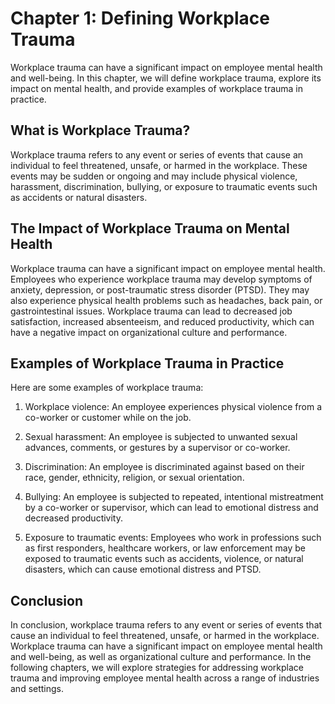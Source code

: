 Chapter 1: Defining Workplace Trauma
====================================

Workplace trauma can have a significant impact on employee mental health and well-being. In this chapter, we will define workplace trauma, explore its impact on mental health, and provide examples of workplace trauma in practice.

What is Workplace Trauma?
-------------------------

Workplace trauma refers to any event or series of events that cause an individual to feel threatened, unsafe, or harmed in the workplace. These events may be sudden or ongoing and may include physical violence, harassment, discrimination, bullying, or exposure to traumatic events such as accidents or natural disasters.

The Impact of Workplace Trauma on Mental Health
-----------------------------------------------

Workplace trauma can have a significant impact on employee mental health. Employees who experience workplace trauma may develop symptoms of anxiety, depression, or post-traumatic stress disorder (PTSD). They may also experience physical health problems such as headaches, back pain, or gastrointestinal issues. Workplace trauma can lead to decreased job satisfaction, increased absenteeism, and reduced productivity, which can have a negative impact on organizational culture and performance.

Examples of Workplace Trauma in Practice
----------------------------------------

Here are some examples of workplace trauma:

1. Workplace violence: An employee experiences physical violence from a co-worker or customer while on the job.

2. Sexual harassment: An employee is subjected to unwanted sexual advances, comments, or gestures by a supervisor or co-worker.

3. Discrimination: An employee is discriminated against based on their race, gender, ethnicity, religion, or sexual orientation.

4. Bullying: An employee is subjected to repeated, intentional mistreatment by a co-worker or supervisor, which can lead to emotional distress and decreased productivity.

5. Exposure to traumatic events: Employees who work in professions such as first responders, healthcare workers, or law enforcement may be exposed to traumatic events such as accidents, violence, or natural disasters, which can cause emotional distress and PTSD.

Conclusion
----------

In conclusion, workplace trauma refers to any event or series of events that cause an individual to feel threatened, unsafe, or harmed in the workplace. Workplace trauma can have a significant impact on employee mental health and well-being, as well as organizational culture and performance. In the following chapters, we will explore strategies for addressing workplace trauma and improving employee mental health across a range of industries and settings.
